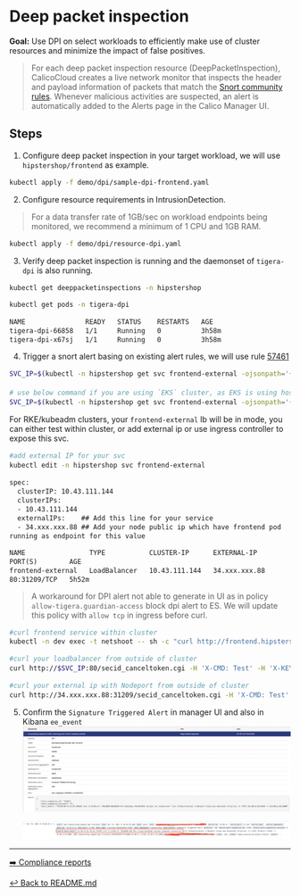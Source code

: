 # Deep packet inspection 


**Goal:** Use DPI on select workloads to efficiently make use of cluster resources and minimize the impact of false positives. 

>For each deep packet inspection resource (DeepPacketInspection), CalicoCloud creates a live network monitor that inspects the header and payload information of packets that match the [Snort community rules](https://www.snort.org/downloads/#rule-downloads). Whenever malicious activities are suspected, an alert is automatically added to the Alerts page in the Calico Manager UI.


## Steps

 1. Configure deep packet inspection in your target workload, we will use `hipstershop/frontend` as example.

   ```bash
   kubectl apply -f demo/dpi/sample-dpi-frontend.yaml
   ```  
   

 2. Configure resource requirements in IntrusionDetection.

  > For a data transfer rate of 1GB/sec on workload endpoints being monitored, we recommend a minimum of 1 CPU and 1GB RAM.
   
   ```bash
   kubectl apply -f demo/dpi/resource-dpi.yaml
   ```

 3. Verify deep packet inspection is running and the daemonset of `tigera-dpi` is also running. 

   ```bash
   kubectl get deeppacketinspections -n hipstershop
   ```

   ```bash
   kubectl get pods -n tigera-dpi
   ```
   
   ```text
   NAME               READY   STATUS    RESTARTS   AGE
   tigera-dpi-66858   1/1     Running   0          3h58m
   tigera-dpi-x67sj   1/1     Running   0          3h58m
   ```

 4. Trigger a snort alert basing on existing alert rules, we will use rule [57461](https://www.snort.org/rule_docs/1-57461)    

   ```bash
   SVC_IP=$(kubectl -n hipstershop get svc frontend-external -ojsonpath='{.status.loadBalancer.ingress[0].ip}')
  
   # use below command if you are using `EKS` cluster, as EKS is using hostname instead of ip for loadbalancer
   SVC_IP=$(kubectl -n hipstershop get svc frontend-external -ojsonpath='{.status.loadBalancer.ingress[0].hostname}')
   ```

   For RKE/kubeadm clusters, your `frontend-external` lb will be in <pending> mode, you can either test within cluster, or add external ip or use ingress controller to expose this svc. 
   ```bash
   #add external IP for your svc 
   kubectl edit -n hipstershop svc frontend-external
   ```

   ```text
   spec:
     clusterIP: 10.43.111.144
     clusterIPs:
     - 10.43.111.144
     externalIPs:    ## Add this line for your service
     - 34.xxx.xxx.88 ## Add your node public ip which have frontend pod running as endpoint for this value

   ```
   
   ```text 
   NAME                TYPE           CLUSTER-IP      EXTERNAL-IP     PORT(S)        AGE
   frontend-external   LoadBalancer   10.43.111.144   34.xxx.xxx.88   80:31209/TCP   5h52m
   ```

   > A workaround for DPI alert not able to generate in UI as in policy `allow-tigera.guardian-access` block dpi alert to ES. We will update this policy with `allow tcp` in ingress before curl. 
   ```bash
   #curl frontend service within cluster
   kubectl -n dev exec -t netshoot -- sh -c "curl http://frontend.hipstershop/secid_canceltoken.cgi -H 'X-CMD: Test' -H 'X-KEY: Test' -XPOST"
   ```

   ```bash
   #curl your loadbalancer from outside of cluster
   curl http://$SVC_IP:80/secid_canceltoken.cgi -H 'X-CMD: Test' -H 'X-KEY: Test' -XPOST
   ```

   ```bash
   #curl your external ip with Nodeport from outside of cluster
   curl http://34.xxx.xxx.88:31209/secid_canceltoken.cgi -H 'X-CMD: Test' -H 'X-KEY: Test' -XPOST
   ```

 5. Confirm the `Signature Triggered Alert` in manager UI and also in Kibana `ee_event`
    ![Signature Alert](../img/signature-alert.png)


    ![ee event log](../img/ee-event-log.png)


---

[:arrow_right: Compliance reports](./compliance-reports.md) 

[:leftwards_arrow_with_hook: Back to README.md](../README.md)